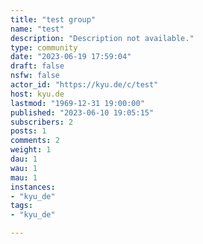 ```yaml
---
title: "test group" 
name: "test"
description: "Description not available."
type: community
date: "2023-06-19 17:59:04"
draft: false
nsfw: false
actor_id: "https://kyu.de/c/test"
host: kyu.de
lastmod: "1969-12-31 19:00:00"
published: "2023-06-10 19:05:15"
subscribers: 2
posts: 1
comments: 2
weight: 1
dau: 1
wau: 1
mau: 1
instances:
- "kyu_de"
tags: 
- "kyu_de"

---
```

